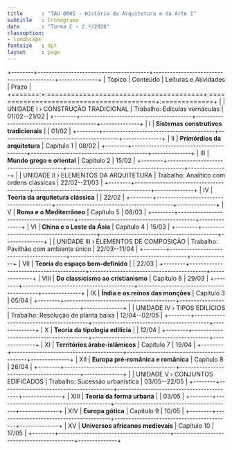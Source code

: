 ```yaml
---
title      : "TAU 0005 › História da Arquitetura e da Arte I"
subtitle   : Cronograma
date       : "Turma C › 2.º/2020"
classoption:
- landscape
fontsize   : 9pt
layout     : page
---
```


+--------+----------------------------------------+------------------------------------------+--------------+
| Tópico | Conteúdo                               | Leituras e Atividades                    | Prazo        |
+=======:+:=======================================+:=========================================+:=============+
|        | UNIDADE I › CONSTRUÇÃO TRADICIONAL     | Trabalho: Edículas vernáculas            | 01/02--21/02 |
+--------+----------------------------------------+------------------------------------------+--------------+
|      I | **Sistemas construtivos tradicionais** |                                          | 01/02        |
+--------+----------------------------------------+------------------------------------------+--------------+
|     II | **Primórdios da arquitetura**          | Capítulo 1                               | 08/02        |
+--------+----------------------------------------+------------------------------------------+--------------+
|    III | **Mundo grego e oriental**             | Capítulo 2                               | 15/02        |
+--------+----------------------------------------+------------------------------------------+--------------+
|        | UNIDADE II › ELEMENTOS DA ARQUITETURA  | Trabalho: Analítico com ordens clássicas | 22/02--21/03 |
+--------+----------------------------------------+------------------------------------------+--------------+
|     IV | **Teoria da arquitetura clássica**     |                                          | 22/02        |
+--------+----------------------------------------+------------------------------------------+--------------+
|      V | **Roma e o Mediterrâneo**              | Capítulo 5                               | 08/03        |
+--------+----------------------------------------+------------------------------------------+--------------+
|     VI | **China e o Leste da Ásia**            | Capítulo 4                               | 15/03        |
+--------+----------------------------------------+------------------------------------------+--------------+
|        | UNIDADE III › ELEMENTOS DE COMPOSIÇÃO  | Trabalho: Pavilhão com ambiente único    | 22/03--11/04 |
+--------+----------------------------------------+------------------------------------------+--------------+
|    VII | **Teoria do espaço bem-definido**      |                                          | 22/03        |
+--------+----------------------------------------+------------------------------------------+--------------+
|   VIII | **Do classicismo ao cristianismo**     | Capítulo 6                               | 29/03        |
+--------+----------------------------------------+------------------------------------------+--------------+
|     IX | **Índia e os reinos das monções**      | Capítulo 3                               | 05/04        |
+--------+----------------------------------------+------------------------------------------+--------------+
|        | UNIDADE IV › TIPOS EDILÍCIOS           | Trabalho: Resolução de planta baixa      | 12/04--02/05 |
+--------+----------------------------------------+------------------------------------------+--------------+
|      X | **Teoria da tipologia edilícia**       |                                          | 12/04        |
+--------+----------------------------------------+------------------------------------------+--------------+
|     XI | **Territórios árabe-islâmicos**        | Capítulo 7                               | 19/04        |
+--------+----------------------------------------+------------------------------------------+--------------+
|    XII | **Europa pré-românica e românica**     | Capítulo 8                               | 26/04        |
+--------+----------------------------------------+------------------------------------------+--------------+
|        | UNIDADE V › CONJUNTOS EDIFICADOS       | Trabalho: Sucessão urbanística           | 03/05--22/05 |
+--------+----------------------------------------+------------------------------------------+--------------+
|   XIII | **Teoria da forma urbana**             |                                          | 03/05        |
+--------+----------------------------------------+------------------------------------------+--------------+
|    XIV | **Europa gótica**                      | Capítulo 9                               | 10/05        |
+--------+----------------------------------------+------------------------------------------+--------------+
|     XV | **Universos africanos medievais**      | Capítulo 10                              | 17/05        |
+--------+----------------------------------------+------------------------------------------+--------------+
